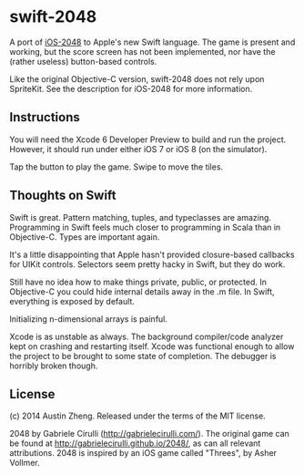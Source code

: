 swift-2048
==========

A port of [iOS-2048](https://github.com/austinzheng/iOS-2048) to Apple's new Swift language. The game is present and working, but the score screen has not been implemented, nor have the (rather useless) button-based controls.

Like the original Objective-C version, swift-2048 does not rely upon SpriteKit. See the description for iOS-2048 for more information.

Instructions
------------

You will need the Xcode 6 Developer Preview to build and run the project. However, it should run under either iOS 7 or iOS 8 (on the simulator).

Tap the button to play the game. Swipe to move the tiles.

Thoughts on Swift
-----------------

Swift is great. Pattern matching, tuples, and typeclasses are amazing. Programming in Swift feels much closer to programming in Scala than in Objective-C. Types are important again.

It's a little disappointing that Apple hasn't provided closure-based callbacks for UIKit controls. Selectors seem pretty hacky in Swift, but they do work.

Still have no idea how to make things private, public, or protected. In Objective-C you could hide internal details away in the .m file. In Swift, everything is exposed by default.

Initializing n-dimensional arrays is painful.

Xcode is as unstable as always. The background compiler/code analyzer kept on crashing and restarting itself. Xcode was functional enough to allow the project to be brought to some state of completion. The debugger is horribly broken though.

License
-------
(c) 2014 Austin Zheng. Released under the terms of the MIT license.

2048 by Gabriele Cirulli (http://gabrielecirulli.com/). The original game can be found at http://gabrielecirulli.github.io/2048/, as can all relevant attributions. 2048 is inspired by an iOS game called "Threes", by Asher Vollmer.

